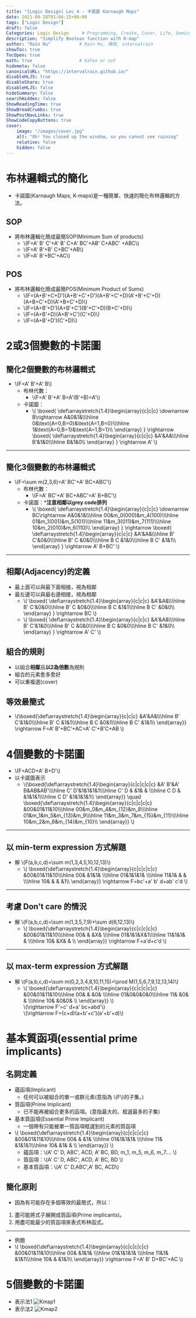 ```yaml
---
title: "[Logic Design] Lec 4 - 卡諾圖 Karnaugh Maps"
date: 2021-09-28T01:04:15+08:00
tags: ["Logic Design"]
draft: false
Categories: Logic Design     # Programming, Create, Cover, Life, Semiconductor, Leetcode, Logic Design, Daily
description: "Simplify Boolean function with K-map"
author: "Rain Hu"           # Rain Hu, 陣雨, intervalrain
showToc: true
TocOpen: true
math: true                  # KaTex or not
hidemeta: false
canonicalURL: "https://intervalrain.github.io/"
disableHLJS: true
disableShare: true
disableHLJS: false
hideSummary: false
searchHidden: false
ShowReadingTime: true
ShowBreadCrumbs: true
ShowPostNavLinks: true
ShowCodeCopyButtons: true
cover:
    image: "/images/cover.jpg"
    alt: "Oh! You closed up the window, so you cannot see raining"
    relative: false
    hidden: false
---
```

# 布林邏輯式的簡化
+ 卡諾圖(Karnaugh Maps, K-maps)是一種簡單、快速的簡化布林邏輯的方法。
## SOP
+ 將布林邏輯化簡成最簡SOP(Minimum Sum of products)  
    + \\(F=A' B' C'+A' B' C+A' BC'+AB' C+ABC' +ABC\\)
    + \\(F=A' B'+B' C+BC'+AB\\)
    + \\(F=A' B'+BC'+AC\\)
## POS
+ 將布林邏輯化簡成最簡POS(Minimum Product of Sums)  
    + \\(F=(A+B'+C+D')(A+B'+C'+D')(A+B'+C'+D)(A'+B'+C'+D)(A+B+C'+D)(A'+B+C'+D)\\)
    + \\(F=(A+B'+D')(A+B'+C')(B'+C'+D)(B+C'+D)\\)
    + \\(F=(A+B'+D)(A+B'+C')(C'+D)\\)
    + \\(F=(A+B'+D')(C'+D)\\)
# 2或3個變數的卡諾圖
## 簡化2個變數的布林邏輯式
+ \\(F=A' B'+A' B\\)
    + 布林代數：
        + \\(F=A' B'+A' B=A'(B'+B)=A'\\)
    + 卡諾圖：
        + \\(
            \boxed{
                \def\arraystretch{1.4}\begin{array}{c|c|c}
                    \downarrow B\rightarrow A&0&1&\\\\\hline
                    0&\text{A=0,B=0}&\text{A=1,B=0}\\\\\hline
                    1&\text{A=0,B=1}&\text{A=1,B=1}\\\\
                \end{array}
            }
            \rightarrow
            \boxed{
                \def\arraystretch{1.4}\begin{array}{c|c|c}
                    &A'&A&\\\\\hline
                    B'&1&0\\\\\hline
                    B&1&0\\\\
                \end{array}
            }
            \rightarrow
            A'
        \\)
---
## 簡化3個變數的布林邏輯式  
+ \\(F=\sum m(2,3,6)=A' BC'+A' BC+ABC'\\)
    + 布林代數：
        + \\(F=A' BC'+A' BC+ABC'=A' B+BC'\\)
    + 卡諾圖：***注意相鄰以grey code排列**
        + \\(
            \boxed{
                \def\arraystretch{1.4}\begin{array}{c|c|c}
                    \downarrow BC\rightarrow A&0&1&\\\\\hline
                    00&m_0(000)&m_4(100)\\\\\hline
                    01&m_1(001)&m_5(101)\\\\\hline
                    11&m_3(011)&m_7(111)\\\\\hline
                    10&m_2(010)&m_6(110)\\\\
                \end{array}
            }
            \rightarrow
            \boxed{
                \def\arraystretch{1.4}\begin{array}{c|c|c}
                    &A'&A&\\\\\hline
                    B' C'&0&0\\\\\hline
                    B' C &0&0\\\\\hline
                    B C  &1&0\\\\\hline
                    B C' &1&1\\\\
                \end{array}
            }
            \rightarrow
            A' B+BC'
        \\)
---
## 相鄰(Adjacency)的定義
+ 最上面可以與最下面相接，視為相鄰
+ 最左邊可以與最右邊相接，視為相鄰
    + \\(
            \boxed{
                \def\arraystretch{1.4}\begin{array}{c|c|c}
                    &A'&A&\\\\\hline
                    B' C'&0&0\\\\\hline
                    B' C &0&0\\\\\hline
                    B C  &1&1\\\\\hline
                    B C' &0&0\\\\
                \end{array}
            }
            \rightarrow BC
        \\)
    + \\(
            \boxed{
                \def\arraystretch{1.4}\begin{array}{c|c|c}
                    &A'&A&\\\\\hline
                    B' C'&1&0\\\\\hline
                    B' C &0&0\\\\\hline
                    B C  &0&0\\\\\hline
                    B C' &1&0\\\\
                \end{array}
            }
            \rightarrow A' C'
        \\)
## 組合的規則
+ 以組合**相鄰**且**以2為倍數**為規則
+ 組合的元素愈多愈好
+ 可以重複選(cover)
## 等效最簡式
+ \\(\boxed{\def\arraystretch{1.4}\begin{array}{c|c|c}
    &A'&A&\\\\\hline
    B' C'&1&0\\\\\hline
    B' C &1&1\\\\\hline
    B C  &0&1\\\\\hline
    B C' &1&1\\\\
\end{array}}
\rightarrow
F=A' B'+BC'+AC=A' C'+B'C+AB
\\)
# 4個變數的卡諾圖
+ \\(F=ACD+A' B+D'\\)
+ 以卡諾圖表示
    + \\(\boxed{\def\arraystretch{1.4}\begin{array}{c|c|c|c|c}
        &A' B'&A' B&AB&AB'\\\\\hline
        C' D'&1&1&1&1\\\\\hline
        C' D & &1& & \\\\\hline
        C D  & &1&1&1\\\\\hline
        C D' &1&1&1&1\\\\
    \end{array}}
    \quad
    \boxed{\def\arraystretch{1.4}\begin{array}{c|c|c|c|c}
        &00&01&11&10\\\\\hline
        00&m_0&m_4&m_{12}&m_8\\\\\hline
        01&m_1&m_5&m_{13}&m_9\\\\\hline
        11&m_3&m_7&m_{15}&m_{11}\\\\\hline
        10&m_2&m_6&m_{14}&m_{10}\\\\
    \end{array}}
    \\)
---
## 以 min-term expression 方式解題
+ 解 \\(F(a,b,c,d)=\sum m(1,3,4,5,10,12,13)\\)
    + \\(
    \boxed{\def\arraystretch{1.4}\begin{array}{c|c|c|c|c}
        &00&01&11&10\\\\\hline
        00& &1&1& \\\\\hline
        01&1&1&1& \\\\\hline
        11&1& & & \\\\\hline
        10& & & &1\\\\
    \end{array}}
    \rightarrow
    F=bc'+a' b' d+ab' c'd
    \\)
---
## 考慮 Don't care 的情況
+ 解 \\(F(a,b,c,d)=\sum m(1,3,5,7,9)+\sum d(6,12,13)\\)
    + \\(
    \boxed{\def\arraystretch{1.4}\begin{array}{c|c|c|c|c}
        &00&01&11&10\\\\\hline
        00& & &X& \\\\\hline
        01&1&1&X&1\\\\\hline
        11&1&1& & \\\\\hline
        10& &X& & \\\\
    \end{array}}
    \rightarrow
    F=a'd+c'd
    \\)
---
## 以 max-term expression 方式解題
+ 解 \\(F(a,b,c,d)=\sum m(0,2,3,4,8,10,11,15)=\prod M(1,5,6,7,9,12,13,14)\\)
    + \\(
    \boxed{\def\arraystretch{1.4}\begin{array}{c|c|c|c|c}
        &00&01&11&10\\\\\hline
        00& & &0& \\\\\hline
        01&0&0&0&0\\\\\hline
        11& &0& & \\\\\hline
        10& &0&0& \\\\
    \end{array}}
    \\)  
    \\(\rightarrow F'=c' d+a' bc+abd'\\)  
    \\(\rightarrow F=(c+d)(a+b'+c')(a'+b'+d)\\)
# 基本質函項(essential prime implicants)
## 名詞定義
+ 蘊函項(Implicant)
    + 任何可以被組合的單一或群元素(意指為 \\(F\\)的子集。)
+ 質函項(Prime Implicant)
    + 已不能再被組合更多的函項。(意指最大的、框選最多的子集)
+ 基本質函項(Essential Prime Implicant)
    + 一個帶有只能被單一質函項框選到的元素的質函項
+ \\(
    \boxed{\def\arraystretch{1.4}\begin{array}{c|c|c|c|c}
        &00&01&11&10\\\\\hline
        00& & &1& \\\\\hline
        01&1&1&1& \\\\\hline
        11& &1&1&1\\\\\hline
        10& &1& & \\\\
    \end{array}}
\\)
    + 蘊函項：\\(A' C' D, ABC', ACD, A' BC, BD, m_1, m_5, m_6, m_7.... \\)
    + 質函項：\\(A' C' D, ABC', ACD, A' BC, BD \\)
    + 基本質函項：\\(A' C' D,ABC',A' BC, ACD\\)
## 簡化原則
+ 因為有可能存在多個等效的最簡式，所以：
1. 盡可能將式子展開成質函項(Prime implicants)。
2. 用盡可能最少的質函項來表式布林函式。
---
+ 例題
+ \\(
    \boxed{\def\arraystretch{1.4}\begin{array}{c|c|c|c|c}
        &00&01&11&10\\\\\hline
        00& &1&1& \\\\\hline
        01&1&1&1& \\\\\hline
        11&1& &1&1\\\\\hline
        10& & &1&1\\\\
    \end{array}}
    \rightarrow
    F=A' B' D+BC'+AC
\\)
# 5個變數的卡諾圖
+ 表示法1
![Kmap1](/images/LD/Kmap1.png)
+ 表示法2
![Kmap2](/images/LD/Kmap2.png)